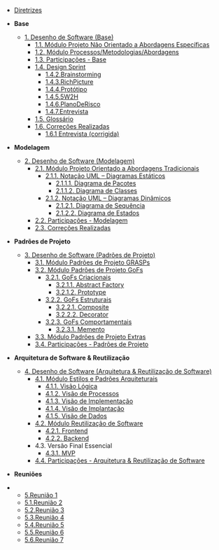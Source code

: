 <!-- docs/_sidebar.md -->

<!-- - [Home](/docs/README.md) -->
- [Diretrizes](Diretrizes/Diretrizes.md)

- **Base**

  - [1. Desenho de Software (Base)](Base/1.Base.md)
    - [1.1. Módulo Projeto Não Orientado a Abordagens Específicas](/Base/1.1.AbordagemNaoEspecifica.md)
    - [1.2. Módulo Processos/Metodologias/Abordagens](/Base/1.2.ProcessosMetodologiasAbordagens.md)
    - [1.3. Participações - Base](/Base/1.3.ParticipacoesBase.md)
    - [1.4. Design Sprint](/Base/1.4.DesignSprint/1.4.1.Introducao.md)
      - [1.4.2.Brainstorming](/Base/1.4.DesignSprint/1.4.2.Brainstorming.md)
      - [1.4.3.RichPicture](/Base/1.4.DesignSprint/1.4.3.RichPicture.md)
      - [1.4.4.Protótipo](/Base/1.4.DesignSprint/1.4.4.Prototipo.md)
      - [1.4.5.5W2H](/Base/1.4.DesignSprint/1.4.5.W2H.md)
      - [1.4.6.PlanoDeRisco](/Base/1.4.DesignSprint/1.4.6.PlanoDeRisco.md)
      - [1.4.7.Entrevista](/Base/1.4.DesignSprint/1.4.7.ValidaçãoDoPrototipo.md)
    - [1.5. Glossário](./Base/1.5.Glossario.md)
    - [1.6. Correções Realizadas](/Base/correcoes/correcao.md)
      - [1.6.1 Entrevista (corrigida)](/Base/correcoes/entrevista.md)


- **Modelagem**

  - [2. Desenho de Software (Modelagem)](/Modelagem/2.Modelagem.md)
    - [2.1. Módulo Projeto Orientado a Abordagens Tradicionais](/Modelagem/2.1.ModelagemTradicional.md)
      - [2.1.1. Notação UML – Diagramas Estáticos](/Modelagem/2.1.1.UMLEstaticos.md)
        - [2.1.1.1. Diagrama de Pacotes](/Modelagem/estatico/UML_DiagramaPacotes.md)
        - [2.1.1.2. Diagrama de Classes](/Modelagem/estatico/UML_DiagramaClasses.md)
      - [2.1.2. Notação UML – Diagramas Dinâmicos](/Modelagem/2.1.2.UMLDinamicos.md)
        - [2.1.2.1. Diagrama de Sequência](/Modelagem/dinamico/UML_DiagramaSequencia.md)
        - [2.1.2.2. Diagrama de Estados](/Modelagem/dinamico/UML_DiagramaEstados.md)
    - [2.2. Participações - Modelagem](/Modelagem/2.2.ParticipacoesModelagem.md)
    - [2.3. Correções Realizadas](/Modelagem/correcoesModelagem/correcaoMod.md)

- **Padrões de Projeto**

  - [3. Desenho de Software (Padrões de Projeto)](/PadroesDeProjeto/3.PadroesDeProjeto.md)
    - [3.1. Módulo Padrões de Projeto GRASPs](/PadroesDeProjeto/3.1.GRAsPs.md)
    - [3.2. Módulo Padrões de Projeto GoFs](/PadroesDeProjeto/3.2.GoFs.md)
      - [3.2.1. GoFs Criacionais](/PadroesDeProjeto/3.2.1.GoFsCriacionais.md)
        - [3.2.1.1. Abstract Factory](/PadroesDeProjeto/criacionalAbstractFactory.md)
        - [3.2.1.2. Prototype](/PadroesDeProjeto/criacionalPrototype.md)
      - [3.2.2. GoFs Estruturais](/PadroesDeProjeto/3.2.2.GoFsEstruturais.md)
        - [3.2.2.1. Composite](/PadroesDeProjeto/estruturalComposite.md)
        - [3.2.2.2. Decorator](/PadroesDeProjeto/estruturalDecorator.md)
      - [3.2.3. GoFs Comportamentais](/PadroesDeProjeto/3.2.3.GoFsComportamentais.md)
        -  [3.2.3.1. Memento](/PadroesDeProjeto/comportamentalMemento.md)
    - [3.3. Módulo Padrões de Projeto Extras](/PadroesDeProjeto/3.3.PadroesExtra.md)
    - [3.4. Participações - Padrões de Projeto](/PadroesDeProjeto/3.4.ParticipacoesPadroes.md)

- **Arquitetura de Software & Reutilização**

  - [4. Desenho de Software (Arquitetura & Reutilização de Software)](/ArquiteturaReutilizacao/4.ArquiteturaReutilizacao.md)
    - [4.1. Módulo Estilos e Padrões Arquiteturais](/ArquiteturaReutilizacao/4.1.PadroesArquiteturais.md)
      - [4.1.1. Visão Lógica](/ArquiteturaReutilizacao/4.1.1.VisaoLogica.md)
      - [4.1.2. Visão de Processos](/ArquiteturaReutilizacao/4.1.2.VisaoProcesso.md)
      - [4.1.3. Visão de Implementação](/ArquiteturaReutilizacao/4.1.3.VisaoImplementacao.md)
      - [4.1.4. Visão de Implantação](/ArquiteturaReutilizacao/4.1.4.VisaoImplantacao.md)
      - [4.1.5. Visão de Dados](/ArquiteturaReutilizacao/4.1.5.VisaoDados.md)
    - [4.2. Módulo Reutilização de Software](/ArquiteturaReutilizacao/4.2.ReutilizacaoDeSoftware.md)
      - [4.2.1. Frontend](/ArquiteturaReutilizacao/4.2.1.Frontend.md)
      - [4.2.2. Backend](/ArquiteturaReutilizacao/4.2.2.Backend.md)
    - 4.3. Versão Final Essencial
      - [4.3.1. MVP](/ArquiteturaReutilizacao/4.3.1.MVP.md)
    - [4.4. Participações - Arquitetura & Reutilização de Software](/ArquiteturaReutilizacao/4.4.ParticipacoesArqReutilizacao.md)


- **Reuniões**
- 
  - [5.Reunião 1](/Reunioes/5.Reuniao01.md)
  - [5.1.Reunião 2](/Reunioes/5.1.Reuniao02.md)
  - [5.2.Reunião 3](/Reunioes/5.2.Reuniao03.md)
  - [5.3.Reunião 4](/Reunioes/5.3.Reuniao04.md)
  - [5.4.Reunião 5](/Reunioes/5.4.Reuniao05.md)
  - [5.5.Reunião 6](/Reunioes/5.5.Reuniao06.md)
  - [5.6.Reunião 7](/Reunioes/5.6.Reuniao07.md)
